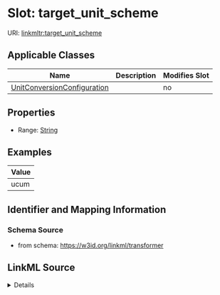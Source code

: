 

# Slot: target_unit_scheme

URI: [linkmltr:target_unit_scheme](https://w3id.org/linkml/transformer/target_unit_scheme)



<!-- no inheritance hierarchy -->





## Applicable Classes

| Name | Description | Modifies Slot |
| --- | --- | --- |
| [UnitConversionConfiguration](UnitConversionConfiguration.md) |  |  no  |







## Properties

* Range: [String](String.md)






## Examples

| Value |
| --- |
| ucum |

## Identifier and Mapping Information







### Schema Source


* from schema: https://w3id.org/linkml/transformer




## LinkML Source

<details>
```yaml
name: target_unit_scheme
examples:
- value: ucum
from_schema: https://w3id.org/linkml/transformer
rank: 1000
alias: target_unit_scheme
owner: UnitConversionConfiguration
domain_of:
- UnitConversionConfiguration
range: string

```
</details>